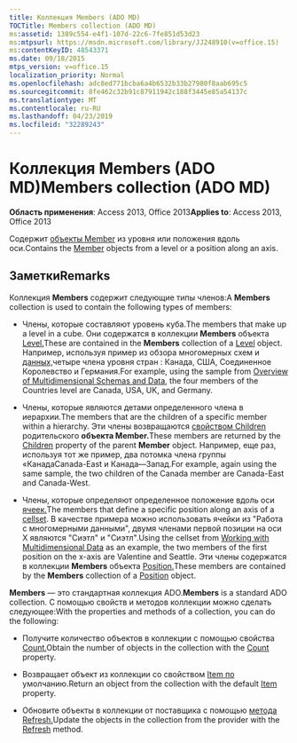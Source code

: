 ```yaml
---
title: Коллекция Members (ADO MD)
TOCTitle: Members collection (ADO MD)
ms:assetid: 1389c554-e4f1-107d-22c6-7fe851d53d23
ms:mtpsurl: https://msdn.microsoft.com/library/JJ248910(v=office.15)
ms:contentKeyID: 48543371
ms.date: 09/18/2015
mtps_version: v=office.15
localization_priority: Normal
ms.openlocfilehash: adc8ed771bcba6a4b6532b33b27980f8aab695c5
ms.sourcegitcommit: 8fe462c32b91c87911942c188f3445e85a54137c
ms.translationtype: MT
ms.contentlocale: ru-RU
ms.lasthandoff: 04/23/2019
ms.locfileid: "32289243"
---
```

# <a name="members-collection-ado-md"></a><span data-ttu-id="a55e6-102">Коллекция Members (ADO MD)</span><span class="sxs-lookup"><span data-stu-id="a55e6-102">Members collection (ADO MD)</span></span>


<span data-ttu-id="a55e6-103">**Область применения**: Access 2013, Office 2013</span><span class="sxs-lookup"><span data-stu-id="a55e6-103">**Applies to**: Access 2013, Office 2013</span></span>

<span data-ttu-id="a55e6-104">Содержит [объекты Member](member-object-ado-md.md) из уровня или положения вдоль оси.</span><span class="sxs-lookup"><span data-stu-id="a55e6-104">Contains the [Member](member-object-ado-md.md) objects from a level or a position along an axis.</span></span>

## <a name="remarks"></a><span data-ttu-id="a55e6-105">Заметки</span><span class="sxs-lookup"><span data-stu-id="a55e6-105">Remarks</span></span>

<span data-ttu-id="a55e6-106">Коллекция **Members** содержит следующие типы членов:</span><span class="sxs-lookup"><span data-stu-id="a55e6-106">A **Members** collection is used to contain the following types of members:</span></span>

  - <span data-ttu-id="a55e6-107">Члены, которые составляют уровень куба.</span><span class="sxs-lookup"><span data-stu-id="a55e6-107">The members that make up a level in a cube.</span></span> <span data-ttu-id="a55e6-108">Они содержатся в коллекции **Members** объекта [Level.](level-object-ado-md.md)</span><span class="sxs-lookup"><span data-stu-id="a55e6-108">These are contained in the **Members** collection of a [Level](level-object-ado-md.md) object.</span></span> <span data-ttu-id="a55e6-109">Например, используя пример из обзора многомерных схем и [данных,](overview-of-multidimensional-schemas-and-data.md)четыре члена уровня стран : Канада, США, Соединенное Королевство и Германия.</span><span class="sxs-lookup"><span data-stu-id="a55e6-109">For example, using the sample from [Overview of Multidimensional Schemas and Data](overview-of-multidimensional-schemas-and-data.md), the four members of the Countries level are Canada, USA, UK, and Germany.</span></span>

  - <span data-ttu-id="a55e6-110">Члены, которые являются детами определенного члена в иерархии.</span><span class="sxs-lookup"><span data-stu-id="a55e6-110">The members that are the children of a specific member within a hierarchy.</span></span> <span data-ttu-id="a55e6-111">Эти члены возвращаются [свойством Children](children-property-ado-md.md) родительского **объекта Member.**</span><span class="sxs-lookup"><span data-stu-id="a55e6-111">These members are returned by the [Children](children-property-ado-md.md) property of the parent **Member** object.</span></span> <span data-ttu-id="a55e6-112">Например, еще раз, используя тот же пример, два потомка члена группы «КанадаCanada-East и Канада—Запад.</span><span class="sxs-lookup"><span data-stu-id="a55e6-112">For example, again using the same sample, the two children of the Canada member are Canada-East and Canada-West.</span></span>

  - <span data-ttu-id="a55e6-113">Члены, которые определяют определенное положение вдоль оси [ячеек.](cellset-object-ado-md.md)</span><span class="sxs-lookup"><span data-stu-id="a55e6-113">The members that define a specific position along an axis of a [cellset](cellset-object-ado-md.md).</span></span> <span data-ttu-id="a55e6-114">В качестве примера [](working-with-multidimensional-data.md) можно использовать ячейки из "Работа с многомерными данными", двумя членами первой позиции на оси X являются "Сиэтл" и "Сиэтл".</span><span class="sxs-lookup"><span data-stu-id="a55e6-114">Using the cellset from [Working with Multidimensional Data](working-with-multidimensional-data.md) as an example, the two members of the first position on the x-axis are Valentine and Seattle.</span></span> <span data-ttu-id="a55e6-115">Эти члены содержатся в коллекции **Members** объекта [Position.](position-object-ado-md.md)</span><span class="sxs-lookup"><span data-stu-id="a55e6-115">These members are contained by the **Members** collection of a [Position](position-object-ado-md.md) object.</span></span>

<span data-ttu-id="a55e6-116">**Members** — это стандартная коллекция ADO.</span><span class="sxs-lookup"><span data-stu-id="a55e6-116">**Members** is a standard ADO collection.</span></span> <span data-ttu-id="a55e6-117">С помощью свойств и методов коллекции можно сделать следующее:</span><span class="sxs-lookup"><span data-stu-id="a55e6-117">With the properties and methods of a collection, you can do the following:</span></span>

  - <span data-ttu-id="a55e6-118">Получите количество объектов в коллекции с помощью свойства [Count.](count-property-ado.md)</span><span class="sxs-lookup"><span data-stu-id="a55e6-118">Obtain the number of objects in the collection with the [Count](count-property-ado.md) property.</span></span>

  - <span data-ttu-id="a55e6-119">Возвращает объект из коллекции со свойством [Item по](item-property-ado.md) умолчанию.</span><span class="sxs-lookup"><span data-stu-id="a55e6-119">Return an object from the collection with the default [Item](item-property-ado.md) property.</span></span>

  - <span data-ttu-id="a55e6-120">Обновите объекты в коллекции от поставщика с помощью [метода Refresh.](refresh-method-ado.md)</span><span class="sxs-lookup"><span data-stu-id="a55e6-120">Update the objects in the collection from the provider with the [Refresh](refresh-method-ado.md) method.</span></span>

